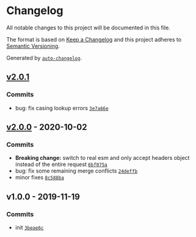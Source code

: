 # Changelog

All notable changes to this project will be documented in this file.

The format is based on [Keep a Changelog](https://keepachangelog.com/en/1.0.0/)
and this project adheres to [Semantic Versioning](https://semver.org/spec/v2.0.0.html).

Generated by [`auto-changelog`](https://github.com/CookPete/auto-changelog).

## [v2.0.1](https://github.com/bcomnes/header-pagination/compare/v2.0.0...v2.0.1)

### Commits

- bug: fix casing lookup errors [`3e7a66e`](https://github.com/bcomnes/header-pagination/commit/3e7a66e887ca50f21c832e8d0da852b0aa6b76f6)

## [v2.0.0](https://github.com/bcomnes/header-pagination/compare/v1.0.0...v2.0.0) - 2020-10-02

### Commits

- **Breaking change:** switch to real esm and only accept headers object instead of the entire request [`6bf075a`](https://github.com/bcomnes/header-pagination/commit/6bf075ab4d1abcf69591fe4de80a886f42b11848)
- bug: fix some remaining merge conflicts [`24deffb`](https://github.com/bcomnes/header-pagination/commit/24deffb746aff62fe1aba12a2d91697449d821c8)
- minor fixes [`8c588ba`](https://github.com/bcomnes/header-pagination/commit/8c588badb199b70c85ba05b61a176656fff4c410)

## v1.0.0 - 2019-11-19

### Commits

- init [`3beae6c`](https://github.com/bcomnes/header-pagination/commit/3beae6c9754176525d4aa40af442087828981f95)
